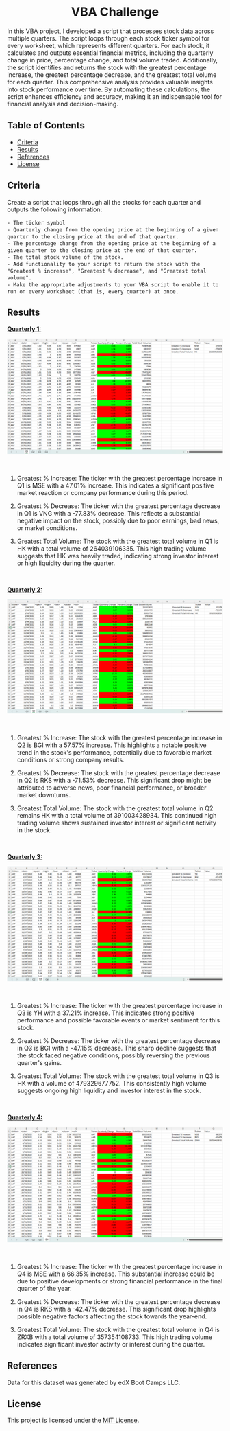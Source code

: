 <h1 align = "center"> VBA Challenge </h1>

In this VBA project, I developed a script that processes stock data across multiple quarters. The script loops through each stock ticker symbol for every worksheet, which represents different quarters. For each stock, it calculates and outputs essential financial metrics, including the quarterly change in price, percentage change, and total volume traded. Additionally, the script identifies and returns the stock with the greatest percentage increase, the greatest percentage decrease, and the greatest total volume for each quarter. This comprehensive analysis provides valuable insights into stock performance over time. By automating these calculations, the script enhances efficiency and accuracy, making it an indispensable tool for financial analysis and decision-making.

## Table of Contents

- [Criteria](#criteria)
- [Results](#results)
- [References](#references)
- [License](#license)

## Criteria

Create a script that loops through all the stocks for each quarter and outputs the following information:

```
- The ticker symbol
- Quarterly change from the opening price at the beginning of a given quarter to the closing price at the end of that quarter.
- The percentage change from the opening price at the beginning of a given quarter to the closing price at the end of that quarter.
- The total stock volume of the stock.
- Add functionality to your script to return the stock with the "Greatest % increase", "Greatest % decrease", and "Greatest total volume".
- Make the appropriate adjustments to your VBA script to enable it to run on every worksheet (that is, every quarter) at once.
```

## Results

<u><b>Quarterly 1:</b></u>

![](./assets/images/Quarterly1.png)

<br>

1. Greatest % Increase: The ticker with the greatest percentage increase in Q1 is MSE with a 47.01% increase. This indicates a significant positive market reaction or company performance during this period.

2. Greatest % Decrease: The ticker with the greatest percentage decrease in Q1 is VNG with a -77.83% decrease. This reflects a substantial negative impact on the stock, possibly due to poor earnings, bad news, or market conditions.

3. Greatest Total Volume: The stock with the greatest total volume in Q1 is HK with a total volume of 264039106335. This high trading volume suggests that HK was heavily traded, indicating strong investor interest or high liquidity during the quarter.

<br>

<u><b>Quarterly 2:</b></u>

![](./assets/images/Quarterly2.png)

<br>

1. Greatest % Increase: The stock with the greatest percentage increase in Q2 is BGI with a 57.57% increase. This highlights a notable positive trend in the stock's performance, potentially due to favorable market conditions or strong company results.

2. Greatest % Decrease: The stock with the greatest percentage decrease in Q2 is RKS with a -71.53% decrease. This significant drop might be attributed to adverse news, poor financial performance, or broader market downturns.

3. Greatest Total Volume: The stock with the greatest total volume in Q2 remains HK with a total volume of 391003428934. This continued high trading volume shows sustained investor interest or significant activity in the stock.

<br>

<u><b>Quarterly 3:</b></u>

![](./assets/images/Quarterly3.png)

<br>

1. Greatest % Increase: The ticker with the greatest percentage increase in Q3 is YH with a 37.21% increase. This indicates strong positive performance and possible favorable events or market sentiment for this stock.

2. Greatest % Decrease: The ticker with the greatest percentage decrease in Q3 is BGI with a -47.15% decrease. This sharp decline suggests that the stock faced negative conditions, possibly reversing the previous quarter's gains.

3. Greatest Total Volume: The stock with the greatest total volume in Q3 is HK with a volume of 479329677752. This consistently high volume suggests ongoing high liquidity and investor interest in the stock.

<br>

<u><b>Quarterly 4:</b></u>

![](./assets/images/Quarterly4.png)

<br>

1. Greatest % Increase: The ticker with the greatest percentage increase in Q4 is MSE with a 66.35% increase. This substantial increase could be due to positive developments or strong financial performance in the final quarter of the year.

2. Greatest % Decrease: The ticker with the greatest percentage decrease in Q4 is RKS with a -42.47% decrease. This significant drop highlights possible negative factors affecting the stock towards the year-end.

3. Greatest Total Volume: The stock with the greatest total volume in Q4 is ZRXB with a total volume of 357354108733. This high trading volume indicates significant investor activity or interest during the quarter.

## References

Data for this dataset was generated by edX Boot Camps LLC.

## License

This project is licensed under the [MIT License](https://github.com/Yukitoshi12345/VBA-Challenge/blob/main/LICENSE).
